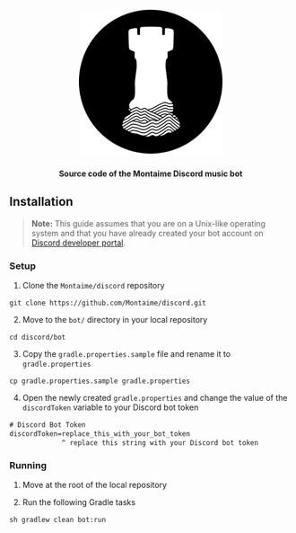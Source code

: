 <h1 align="center">
  <br>
  <img src="https://raw.githubusercontent.com/Montaime/discord/assets/assets/logo_circle_background_white.png?token=ADH5G6O3C44ZFBJR5AXUDL275EPYQ" alt="Montaime Records logo" width="256">
  <br>
</h1>

<h4 align="center">Source code of the Montaime Discord music bot</h4>

## Installation

> **Note:** This guide assumes that you are on a Unix-like operating system and that you have already created your bot account on [Discord developer portal](https://discord.com/developers/applications).

### Setup

1. Clone the `Montaime/discord` repository

```shell
git clone https://github.com/Montaime/discord.git
```

2. Move to the `bot/` directory in your local repository

```shell
cd discord/bot
```

3. Copy the `gradle.properties.sample` file and rename it to `gradle.properties`

```shell
cp gradle.properties.sample gradle.properties
```

4. Open the newly created `gradle.properties` and change the value of the `discordToken` variable to your Discord bot token

```properties
# Discord Bot Token
discordToken=replace_this_with_your_bot_token
             ^ replace this string with your Discord bot token
```

### Running

1. Move at the root of the local repository

2. Run the following Gradle tasks

```shell
sh gradlew clean bot:run
```
